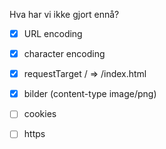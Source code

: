 
Hva har vi ikke gjort ennå?

* [x] URL encoding
* [x] character encoding
* [x] requestTarget / => /index.html
* [x] bilder (content-type image/png)
* [ ] cookies
* [ ] https

